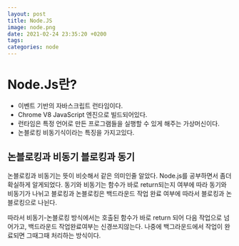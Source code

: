 ```yaml
---
layout: post
title: Node.JS
image: node.png
date: 2021-02-24 23:35:20 +0200
tags:
categories: node
---
```


# Node.Js란?
* 이벤트 기반의 자바스크립트 런타임이다.
* Chrome V8 JavaScript 엔진으로 빌드되어있다.
* 런타임은 특정 언어로 만든 프로그램들을 실행할 수 있게 해주는 가상머신이다.
* 논블로킹 비동기식이라는 특징을 가지고있다.

## 논블로킹과 비동기 블로킹과 동기
논블로킹과 비동기는 뜻이 비슷해서 같은 의미인줄 알았다.
Node.js를 공부하면서 좀더 확실하게 알게되었다.
동기와 비동기는 함수가 바로 return되는지 여부에 따라 동기와 비동기가 나뉘고
블로킹과 논블로킹은 백드라운드 작업 완료 여부에 따라서 블로킹과 논블로킹으로 나뉜다.

따라서
비동기-논블로킹 방식에서는 호출된 함수가 바로 return 되어 다음 작업으로 넘어가고,
백드라운드 작업완료여부는 신경쓰지않는다. 나중에 백그라운드에서 작업이 완료되면
그때그때 처리하는 방식이다.
